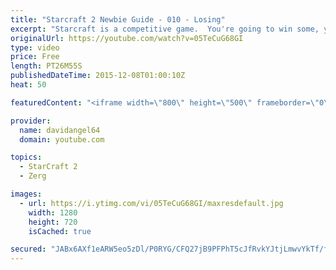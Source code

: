 ```yaml
---
title: "Starcraft 2 Newbie Guide - 010 - Losing"
excerpt: "Starcraft is a competitive game.  You're going to win some, you're going to lose some.  When you win a game, you feel good, and that's awesome.  But how do you react to losing a game?  How you react to losing in a competitive game like Starcraft 2 is an important consideration.  The biggest concept is"
originalUrl: https://youtube.com/watch?v=05TeCuG68GI
type: video
price: Free
length: PT26M55S
publishedDateTime: 2015-12-08T01:00:10Z
heat: 50

featuredContent: "<iframe width=\"800\" height=\"500\" frameborder=\"0\" src=\"https://www.youtube.com/embed/05TeCuG68GI\" allow=\"accelerometer; autoplay; encrypted-media; gyroscope; picture-in-picture\" allowfullscreen></iframe>"

provider:
  name: davidangel64
  domain: youtube.com

topics:
  - StarCraft 2
  - Zerg

images:
  - url: https://i.ytimg.com/vi/05TeCuG68GI/maxresdefault.jpg
    width: 1280
    height: 720
    isCached: true

secured: "JABx6AXf1eARW5eo5zDl/P0RYG/CFQ27jB9PFPhT5cJfRvkYJtjLmwvYkTf/f4z1etxrh6DPUoJ4cuJh33/NmOkOtWdzR5Hv9RPmBiVdM7cB4d21isHCq2/YMmx20FTb+9T1F5YokdmJo1jm+aIjl0dTdy1Z0GueVXRvdH0XayyQwo9lv8pHk2Lxh/JGKJiZYYwJg2I8I+B8XEt+bFETRoSlXn5BJ26V0KUAbBmooPOghChS0y1F/+X8ysEa1V0owYkM6SWn09LEtWMt7EfOX+wCJJVPYCJMjyZYb8IVcF7jXbeQFLRWVwqNN9abzrVHjQMawfl7MZMJ4tudm6Ku2sn0Xtg4z8Yq76D2c7Hb0HrXZeCIP8wKgOvONKBsrcczZ51KS4vYbXx0z4wJK2YmdI+cuZ6PlLELRUsgKLf3/dU=;DcUbhIw/mMqKjkjoidVgUg=="
---
```


